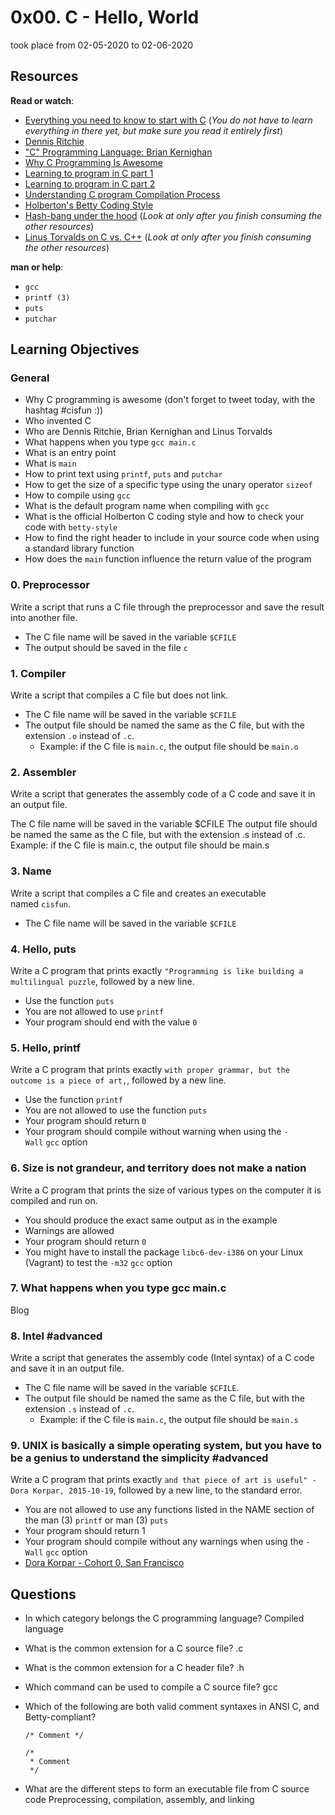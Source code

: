 # 0x00. C - Hello, World
took place from 02-05-2020 to 02-06-2020

Resources
---------

**Read or watch**:

-   [Everything you need to know to start with C](https://intranet.hbtn.io/rltoken/JgP0ALD8CNZM19FLZQetMQ "Everything you need to know to start with C") (*You do not have to learn everything in there yet, but make sure you read it entirely first*)
-   [Dennis Ritchie](https://intranet.hbtn.io/rltoken/vY9KI1Ai38BUuydEfadtaA "Dennis Ritchie")
-   ["C" Programming Language: Brian Kernighan](https://intranet.hbtn.io/rltoken/f5nVwIVoNRrnddbX-5h5rw)
-   [Why C Programming Is Awesome](https://intranet.hbtn.io/rltoken/J7yAaPGVuPoJI4iP1DuIPw "Why C Programming Is Awesome")
-   [Learning to program in C part 1](https://intranet.hbtn.io/rltoken/AicyjqLinWdA9qxKsXBKjg "Learning to program in C part 1")
-   [Learning to program in C part 2](https://intranet.hbtn.io/rltoken/1qtDStnOrOjrVseFa3jngA "Learning to program in C part 2")
-   [Understanding C program Compilation Process](https://intranet.hbtn.io/rltoken/qM-SOqtf8ZnGxVtVWchAfg "Understanding C program Compilation Process")
-   [Holberton's Betty Coding Style](https://intranet.hbtn.io/rltoken/8c-wkUvvmuA_d5s4ktmnEw "Holberton's Betty Coding Style")
-   [Hash-bang under the hood](https://intranet.hbtn.io/rltoken/7oODGrfLgAJJzoCbfBap3Q "Hash-bang under the hood") (*Look at only after you finish consuming the other resources*)
-   [Linus Torvalds on C vs. C++](https://intranet.hbtn.io/rltoken/8rYFkn82I0QlSygvC0u2Jw "Linus Torvalds on C vs. C++") (*Look at only after you finish consuming the other resources*)

**man or help**:

-   `gcc`
-   `printf (3)`
-   `puts`
-   `putchar`

Learning Objectives
-------------------

### General

-   Why C programming is awesome (don't forget to tweet today, with the hashtag #cisfun :))
-   Who invented C
-   Who are Dennis Ritchie, Brian Kernighan and Linus Torvalds
-   What happens when you type `gcc main.c`
-   What is an entry point
-   What is `main`
-   How to print text using `printf`, `puts` and `putchar`
-   How to get the size of a specific type using the unary operator `sizeof`
-   How to compile using `gcc`
-   What is the default program name when compiling with `gcc`
-   What is the official Holberton C coding style and how to check your code with `betty-style`
-   How to find the right header to include in your source code when using a standard library function
-   How does the `main` function influence the return value of the program

### 0. Preprocessor


Write a script that runs a C file through the preprocessor and save the result into another file.

-   The C file name will be saved in the variable `$CFILE`
-   The output should be saved in the file `c`

### 1. Compiler


Write a script that compiles a C file but does not link.

-   The C file name will be saved in the variable `$CFILE`
-   The output file should be named the same as the C file, but with the extension `.o` instead of `.c`.
    -   Example: if the C file is `main.c`, the output file should be `main.o`

### 2. Assembler

Write a script that generates the assembly code of a C code and save it in an output file.

The C file name will be saved in the variable $CFILE
The output file should be named the same as the C file, but with the extension .s instead of .c.
Example: if the C file is main.c, the output file should be main.s

### 3. Name

Write a script that compiles a C file and creates an executable named `cisfun`.

-   The C file name will be saved in the variable `$CFILE`

### 4. Hello, puts

Write a C program that prints exactly `"Programming is like building a multilingual puzzle`, followed by a new line.

-   Use the function `puts`
-   You are not allowed to use `printf`
-   Your program should end with the value `0`

### 5. Hello, printf

Write a C program that prints exactly `with proper grammar, but the outcome is a piece of art,`, followed by a new line.

-   Use the function `printf`
-   You are not allowed to use the function `puts`
-   Your program should return `0`
-   Your program should compile without warning when using the `-Wall` `gcc` option

### 6. Size is not grandeur, and territory does not make a nation

Write a C program that prints the size of various types on the computer it is compiled and run on.

-   You should produce the exact same output as in the example
-   Warnings are allowed
-   Your program should return `0`
-   You might have to install the package `libc6-dev-i386` on your Linux (Vagrant) to test the `-m32` `gcc` option

### 7. What happens when you type gcc main.c
Blog

### 8. Intel #advanced

Write a script that generates the assembly code (Intel syntax) of a C code and save it in an output file.

-   The C file name will be saved in the variable `$CFILE`.
-   The output file should be named the same as the C file, but with the extension `.s` instead of `.c`.
    -   Example: if the C file is `main.c`, the output file should be `main.s`

### 9. UNIX is basically a simple operating system, but you have to be a genius to understand the simplicity #advanced

Write a C program that prints exactly `and that piece of art is useful" - Dora Korpar, 2015-10-19`, followed by a new line, to the standard error.

-   You are not allowed to use any functions listed in the NAME section of the man (3) `printf` or man (3) `puts`
-   Your program should return 1
-   Your program should compile without any warnings when using the `-Wall` `gcc` option
-   [Dora Korpar - Cohort 0, San Francisco](https://intranet.hbtn.io/rltoken/m2eYI67DrF15Nq3H9S1PxQ "Dora Korpar - Cohort 0,  San Francisco")

Questions
--------------

- In which category belongs the C programming language?
    Compiled language

- What is the common extension for a C source file?
    .c

- What is the common extension for a C header file?
    .h

- Which command can be used to compile a C source file?
    gcc

- Which of the following are both valid comment syntaxes in ANSI C, and Betty-compliant?

    ```
    /* Comment */
    ```

    ```
    /*
     * Comment
     */
    ```

- What are the different steps to form an executable file from C source code
    Preprocessing, compilation, assembly, and linking
